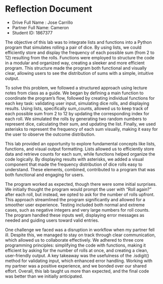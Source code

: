 # Reflection Document

* Drive Full Name  : Jose Carrillo
* Partner Full Name: Cameron
* Student ID: 1867377

The objective of this lab was to integrate lists and functions into a Python program that simulates rolling a pair of dice. By using lists, we could efficiently store and display the frequency of each possible sum (from 2 to 12) resulting from the rolls. Functions were employed to structure the code in a modular and organized way, creating a sleeker and more efficient program. This structure made the program both functional and visually clear, allowing users to see the distribution of sums with a simple, intuitive output.

To solve this problem, we followed a structured approach using lecture notes from class as a guide. We began by defining a main function to coordinate the program’s flow, followed by creating individual functions for each key task: validating user input, simulating dice rolls, and displaying results. Using lists, specifically sum_counts, allowed us to keep track of each possible sum from 2 to 12 by updating the corresponding index for each roll. We simulated the rolls by generating two random numbers to represent dice, calculating their sum, and updating the list. Finally, we used asterisks to represent the frequency of each sum visually, making it easy for the user to observe the outcome distribution.

This lab provided an opportunity to explore fundamental concepts like lists, functions, and visual output formatting. Lists allowed us to efficiently store data and retrieve counts for each sum, while functions helped organize the code logically. By displaying results with asterisks, we added a visual component that made the frequency distribution of dice rolls easy to understand. These elements, combined, contributed to a program that was both functional and engaging for users.

The program worked as expected, though there were some initial surprises. We initially thought the program would prompt the user with “Roll again?” after each roll, but instead, we opted to ask for the number of rolls upfront. This approach streamlined the program significantly and allowed for a smoother user experience. Testing included both normal and extreme cases, such as negative integers and very large numbers for roll counts. The program handled these inputs well, displaying error messages as needed and guiding users toward valid entries.

One challenge we faced was a disruption in workflow when my partner fell ill. Despite this, we managed to stay on track through clear communication, which allowed us to collaborate effectively. We adhered to three core programming principles: simplifying the code with functions, making it efficient by asking for the number of rolls at once, and creating a clean, user-friendly output. A key takeaway was the usefulness of the .isdigit() method for validating input, which enhanced error handling. Working with my partner was a positive experience, and we bonded over our shared effort. Overall, this lab taught us more than expected, and the final code was better than we initially anticipated.


